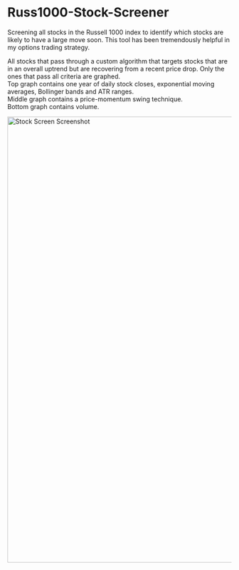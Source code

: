 # Russ1000-Stock-Screener
Screening all stocks in the Russell 1000 index to identify which stocks are likely to have a large move soon. This tool has been tremendously helpful in my options trading strategy. 


All stocks that pass through a custom algorithm that targets stocks that are in an overall uptrend but are recovering from a recent price drop. Only the ones that pass all criteria are graphed.<br/>
Top graph contains one year of daily stock closes, exponential moving averages, Bollinger bands and ATR ranges.<br/>
Middle graph contains a price-momentum swing technique.<br/>
Bottom graph contains volume.<br/>

<img width="1000" alt="Stock Screen Screenshot" src="https://user-images.githubusercontent.com/101516958/159083779-df519dd5-3b8d-48c9-a978-b1a8faccb39f.png">


